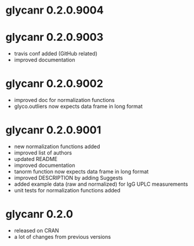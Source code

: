 # glycanr 0.2.0.9004

# glycanr 0.2.0.9003

* travis conf added (GitHub related)
* improved documentation

# glycanr 0.2.0.9002

* improved doc for normalization functions
* glyco.outliers now expects data frame in long format

# glycanr 0.2.0.9001

* new normalization functions added
* improved list of authors
* updated README
* improved documentation
* tanorm function now expects data frame in long format
* improved DESCRIPTION by adding Suggests
* added example data (raw and normalized) for IgG UPLC measurements
* unit tests for normalization functions added

# glycanr 0.2.0

* released on CRAN
* a lot of changes from previous versions
